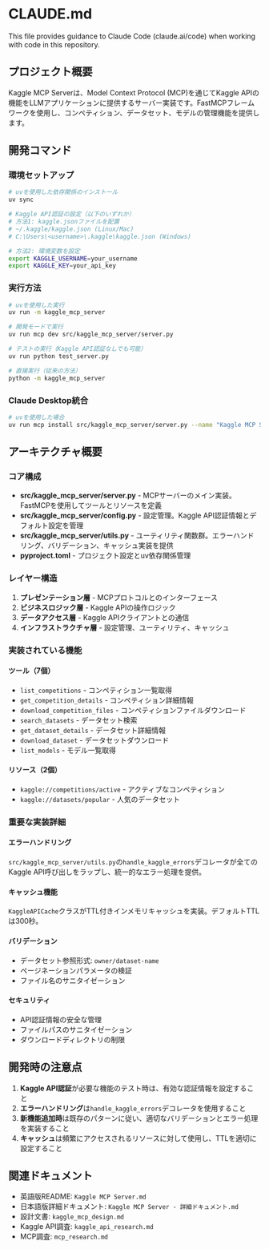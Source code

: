# CLAUDE.md

This file provides guidance to Claude Code (claude.ai/code) when working with code in this repository.

## プロジェクト概要

Kaggle MCP Serverは、Model Context Protocol (MCP)を通じてKaggle APIの機能をLLMアプリケーションに提供するサーバー実装です。FastMCPフレームワークを使用し、コンペティション、データセット、モデルの管理機能を提供します。

## 開発コマンド

### 環境セットアップ
```bash
# uvを使用した依存関係のインストール
uv sync

# Kaggle API認証の設定（以下のいずれか）
# 方法1: kaggle.jsonファイルを配置
# ~/.kaggle/kaggle.json (Linux/Mac)
# C:\Users\<username>\.kaggle\kaggle.json (Windows)

# 方法2: 環境変数を設定
export KAGGLE_USERNAME=your_username
export KAGGLE_KEY=your_api_key
```

### 実行方法
```bash
# uvを使用した実行
uv run -m kaggle_mcp_server

# 開発モードで実行
uv run mcp dev src/kaggle_mcp_server/server.py

# テストの実行（Kaggle API認証なしでも可能）
uv run python test_server.py

# 直接実行（従来の方法）
python -m kaggle_mcp_server
```

### Claude Desktop統合
```bash
# uvを使用した場合
uv run mcp install src/kaggle_mcp_server/server.py --name "Kaggle MCP Server"
```

## アーキテクチャ概要

### コア構成
- **src/kaggle_mcp_server/server.py** - MCPサーバーのメイン実装。FastMCPを使用してツールとリソースを定義
- **src/kaggle_mcp_server/config.py** - 設定管理。Kaggle API認証情報とデフォルト設定を管理
- **src/kaggle_mcp_server/utils.py** - ユーティリティ関数群。エラーハンドリング、バリデーション、キャッシュ実装を提供
- **pyproject.toml** - プロジェクト設定とuv依存関係管理

### レイヤー構造
1. **プレゼンテーション層** - MCPプロトコルとのインターフェース
2. **ビジネスロジック層** - Kaggle APIの操作ロジック
3. **データアクセス層** - Kaggle APIクライアントとの通信
4. **インフラストラクチャ層** - 設定管理、ユーティリティ、キャッシュ

### 実装されている機能

#### ツール（7個）
- `list_competitions` - コンペティション一覧取得
- `get_competition_details` - コンペティション詳細情報
- `download_competition_files` - コンペティションファイルダウンロード
- `search_datasets` - データセット検索
- `get_dataset_details` - データセット詳細情報
- `download_dataset` - データセットダウンロード
- `list_models` - モデル一覧取得

#### リソース（2個）
- `kaggle://competitions/active` - アクティブなコンペティション
- `kaggle://datasets/popular` - 人気のデータセット

### 重要な実装詳細

#### エラーハンドリング
`src/kaggle_mcp_server/utils.py`の`handle_kaggle_errors`デコレータが全てのKaggle API呼び出しをラップし、統一的なエラー処理を提供。

#### キャッシュ機能
`KaggleAPICache`クラスがTTL付きインメモリキャッシュを実装。デフォルトTTLは300秒。

#### バリデーション
- データセット参照形式: `owner/dataset-name`
- ページネーションパラメータの検証
- ファイル名のサニタイゼーション

#### セキュリティ
- API認証情報の安全な管理
- ファイルパスのサニタイゼーション
- ダウンロードディレクトリの制限

## 開発時の注意点

1. **Kaggle API認証**が必要な機能のテスト時は、有効な認証情報を設定すること
2. **エラーハンドリング**は`handle_kaggle_errors`デコレータを使用すること
3. **新機能追加時**は既存のパターンに従い、適切なバリデーションとエラー処理を実装すること
4. **キャッシュ**は頻繁にアクセスされるリソースに対して使用し、TTLを適切に設定すること

## 関連ドキュメント
- 英語版README: `Kaggle MCP Server.md`
- 日本語版詳細ドキュメント: `Kaggle MCP Server - 詳細ドキュメント.md`
- 設計文書: `kaggle_mcp_design.md`
- Kaggle API調査: `kaggle_api_research.md`
- MCP調査: `mcp_research.md`